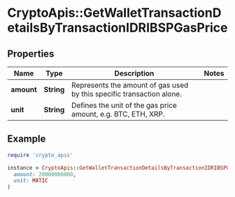 # CryptoApis::GetWalletTransactionDetailsByTransactionIDRIBSPGasPrice

## Properties

| Name | Type | Description | Notes |
| ---- | ---- | ----------- | ----- |
| **amount** | **String** | Represents the amount of gas used by this specific transaction alone. |  |
| **unit** | **String** | Defines the unit of the gas price amount, e.g. BTC, ETH, XRP. |  |

## Example

```ruby
require 'crypto_apis'

instance = CryptoApis::GetWalletTransactionDetailsByTransactionIDRIBSPGasPrice.new(
  amount: 20000000000,
  unit: MATIC
)
```

